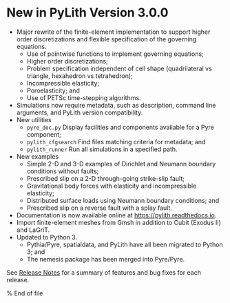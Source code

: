 # New in PyLith Version 3.0.0

* Major rewrite of the finite-element implementation to support higher order discretizations and flexible specification of the governing equations.
  * Use of pointwise functions to implement governing equations;
  * Higher order discretizations;
  * Problem specification independent of cell shape (quadrilateral vs triangle, hexahedron vs tetrahedron);
  * Incompressible elasticity;
  * Poroelasticity; and
  * Use of PETSc time-stepping algorithms.
* Simulations now require metadata, such as description, command line arguments, and PyLith version compatibility.
* New utilities
  * `pyre_doc.py` Display facilities and components available for a Pyre component;
  * `pylith_cfgsearch` Find files matching criteria for metadata; and
  * `pylith_runner` Run all simulations in a specified path.
* New examples
  * Simple 2-D and 3-D examples of Dirichlet and Neumann boundary conditions without faults;
  * Prescribed slip on a 2-D through-going strike-slip fault;
  * Gravitational body forces with elasticity and incompressible elasticity;
  * Distributed surface loads using Neumann boundary conditions; and
  * Prescribed slip on a reverse fault with a splay fault.
* Documentation is now available online at <https://pylith.readthedocs.io>.
* Import finite-element meshes from Gmsh in addition to Cubit (Exodus II) and LaGriT.
* Updated to Python 3.
  * Pythia/Pyre, spatialdata, and PyLith have all been migrated to Python 3; and
  * The nemesis package has been merged into Pyre/Pyre.

See [Release Notes](../../intro/release-notes.md) for a summary of features and bug fixes for each release.

% End of file
